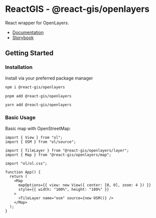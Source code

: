 # ReactGIS - @react-gis/openlayers

React wrapper for OpenLayers.

- [Documentation](https://reactgis.nickdutto.dev/docs)
- [Storybook](https://reactgis-storybook.nickdutto.dev)

## Getting Started

### Installation

Install via your preferred package manager

```bash tab="npm"
npm i @react-gis/openlayers
```

```bash tab="pnpm"
pnpm add @react-gis/openlayers
```

```bash tab="yarn"
yarn add @react-gis/openlayers
```

### Basic Usage

Basic map with OpenStreetMap:

```tsx title="app.tsx"
import { View } from "ol";
import { OSM } from "ol/source";

import { TileLayer } from "@react-gis/openlayers/layer";
import { Map } from "@react-gis/openlayers/map";

import "ol/ol.css";

function App() {
  return (
    <Map
      mapOptions={{ view: new View({ center: [0, 0], zoom: 4 }) }}
      style={{ width: "100%", height: "100%" }}
    >
      <TileLayer name="osm" source={new OSM()} />
    </Map>
  );
}
```
